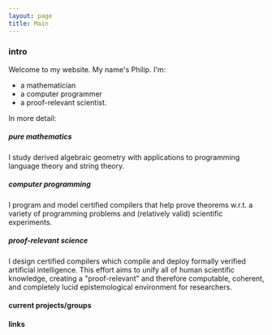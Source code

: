 ```yaml
---
layout: page
title: Main
---
```

### intro

Welcome to my website. My name's Philip. I'm:

* a mathematician
* a computer programmer
* a proof-relevant scientist.


In more detail:

##### pure mathematics

I study derived algebraic geometry with applications to programming language theory and string theory.

##### computer programming 

I program and model certified compilers that help prove theorems w.r.t. a variety of programming problems and (relatively valid) scientific experiments.

##### proof-relevant science

I design certified compilers which compile and deploy formally verified artificial intelligence. This effort aims to unify all of human scientific knowledge, creating a "proof-relevant" and therefore computable, coherent, and completely lucid epistemological environment for researchers.


#### current projects/groups

#### links
